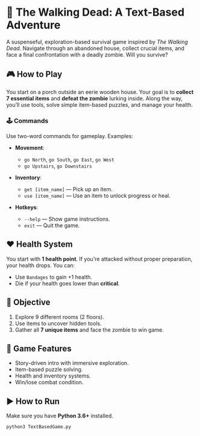 ﻿# 🧟 The Walking Dead: A Text-Based Adventure

A suspenseful, exploration-based survival game inspired by *The Walking Dead*. Navigate through an abandoned house, collect crucial items, and face a final confrontation with a deadly zombie. Will you survive?

## 🎮 How to Play

You start on a porch outside an eerie wooden house. Your goal is to **collect 7 essential items** and **defeat the zombie** lurking inside. Along the way, you’ll use tools, solve simple item-based puzzles, and manage your health.

### 🕹️ Commands
Use two-word commands for gameplay. Examples:

- **Movement**:
  - `go North`, `go South`, `go East`, `go West`
  - `go Upstairs`, `go Downstairs`

- **Inventory**:
  - `get [item_name]` — Pick up an item.
  - `use [item_name]` — Use an item to unlock progress or heal.

- **Hotkeys**:
  - `--help` — Show game instructions.
  - `exit` — Quit the game.

## ❤️ Health System

You start with **1 health point**. If you're attacked without proper preparation, your health drops. You can:

- Use `Bandages` to gain +1 health.
- Die if your health goes lower than **critical**.

## 🧭 Objective

1. Explore 9 different rooms (2 floors).
2. Use items to uncover hidden tools.
3. Gather all **7 unique items** and face the zombie to win game.


## 🔧 Game Features

- Story-driven intro with immersive exploration.
- Item-based puzzle solving.
- Health and inventory systems.
- Win/lose combat condition.

## ▶️ How to Run

Make sure you have **Python 3.6+** installed.

```bash
python3 TextBasedGame.py


